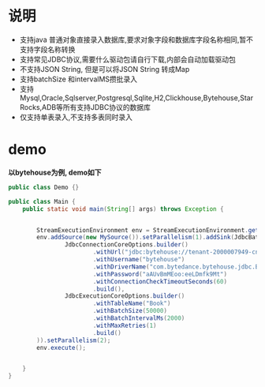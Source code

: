 
# 说明 
- 支持java 普通对象直接录入数据库,要求对象字段和数据库字段名称相同,暂不支持字段名称转换
- 支持常见JDBC协议,需要什么驱动包请自行下载,内部会自动加载驱动包
- 不支持JSON String, 但是可以将JSON String 转成Map
- 支持batchSize 和intervalMS攒批录入
- 支持Mysql,Oracle,Sqlserver,Postgresql,Sqlite,H2,Clickhouse,Bytehouse,StarRocks,ADB等所有支持JDBC协议的数据库
- 仅支持单表录入,不支持多表同时录入
# demo
**以bytehouse为例, demo如下**
```java
public class Demo {}

public class Main {
    public static void main(String[] args) throws Exception {


        StreamExecutionEnvironment env = StreamExecutionEnvironment.getExecutionEnvironment();
        env.addSource(new MySource()).setParallelism(1).addSink(JdbcBatchSink.sink(
                JdbcConnectionCoreOptions.builder()
                        .withUrl("jdbc:bytehouse://tenant-2000007949-cn-shanghai.bytehouse.ivolces.com:19000?secure=true&database=venus")
                        .withUsername("bytehouse")
                        .withDriverName("com.bytedance.bytehouse.jdbc.ByteHouseDriver")
                        .withPassword("aAUvBmMEoo:eeLDmfk9Mt")
                        .withConnectionCheckTimeoutSeconds(60)
                        .build(),
                JdbcExecutionCoreOptions.builder()
                        .withTableName("Book")
                        .withBatchSize(50000)
                        .withBatchIntervalMs(2000)
                        .withMaxRetries(1)
                        .build()
        )).setParallelism(2);
        env.execute();


    }
}
```